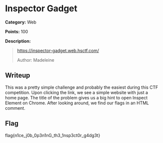 # Inspector Gadget
**Category:** Web

**Points:** 100

**Description:**
> https://inspector-gadget.web.hsctf.com/
>
> Author: Madeleine

## Writeup
This was a pretty simple challenge and probably the easiest during this CTF
competition. Upon clicking the link, we see a simple website with just a home
page. The title of the problem gives us a big hint to open Inspect Element on
Chrome. After looking around, we find our flags in an HTML comment.

## Flag
flag{n1ce_j0b_0p3n1nG_th3_1nsp3ct0r_g4dg3t} 
